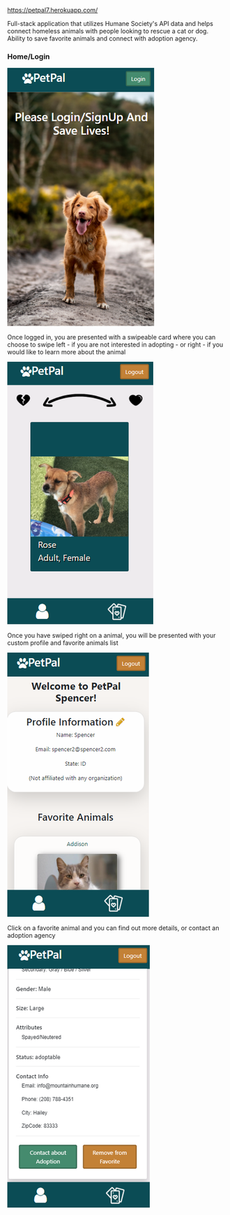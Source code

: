 
https://petpal7.herokuapp.com/

Full-stack application that utilizes Humane Society's API data and helps connect homeless animals with people looking to rescue a cat or dog.
Ability to save favorite animals and connect with adoption agency.

### Home/Login

![Login](https://raw.githubusercontent.com/SpencerLeBard/PetPal/dev/clientsrc/src/assets/Home.PNG)


Once logged in, you are presented with a swipeable card where you can choose to swipe left - if you are not interested in adopting - or right - if you would like to learn more about the animal 


![Swipe Page](https://raw.githubusercontent.com/SpencerLeBard/PetPal/dev/clientsrc/src/assets/Swipe%20Page.PNG)


Once you have swiped right on a animal, you will be presented with your custom profile and favorite animals list


![Profile](https://raw.githubusercontent.com/SpencerLeBard/PetPal/dev/clientsrc/src/assets/Profile.PNG)


Click on a favorite animal and you can find out more details, or contact an adoption agency


![Details](https://raw.githubusercontent.com/SpencerLeBard/PetPal/dev/clientsrc/src/assets/Details2.PNG)
